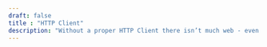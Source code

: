 ```yaml
---
draft: false
title : "HTTP Client"
description: "Without a proper HTTP Client there isn’t much web - even for the backend, scraping or API-Services on the web HTTP is the protocol of choice. Thus a stable, strong HTTP-Client stack is very important to any web-ecosystem."
---
```


